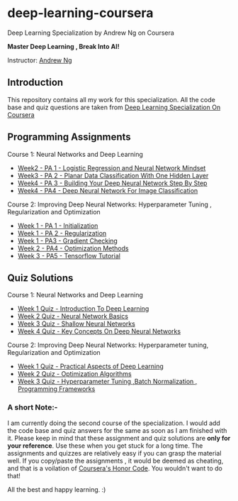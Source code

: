 # deep-learning-coursera #
Deep Learning Specialization by Andrew Ng on Coursera

**Master Deep Learning , Break Into AI!**

Instructor: [Andrew Ng](http://www.andrewng.org/)
## Introduction ##
This repository contains all my work for this specialization. All the code base and quiz questions are taken from [Deep Learning Specialization On Coursera](https://www.coursera.org/specializations/deep-learning)


## Programming Assignments ##

Course 1: Neural Networks and Deep Learning
* [Week2 - PA 1 - Logistic Regression and Neural Network Mindset](https://github.com/anukarsh1/deep-learning-coursera/blob/master/Neural%20Networks%20And%20Deep%20Learning/Logistic%20Regression%20with%20a%20Neural%20Network%20mindset.ipynb)
* [Week3 - PA 2 - Planar Data Classification With One Hidden Layer](https://github.com/anukarsh1/deep-learning-coursera/blob/master/Neural%20Networks%20And%20Deep%20Learning/Planar%20data%20classification%20with%20one%20hidden%20layer.ipynb)
* [Week4 - PA 3 -  Building Your Deep Neural Network Step By Step](https://github.com/anukarsh1/deep-learning-coursera/blob/master/Neural%20Networks%20And%20Deep%20Learning/Building%20Your%20Deep%20Neural%20Network%20-%20Step%20by%20Step.ipynb)
* [Week4 - PA4 - Deep Neural Network For Image Classification](https://github.com/anukarsh1/deep-learning-coursera/blob/master/Neural%20Networks%20And%20Deep%20Learning/Deep%20Neural%20Network%20-%20Application.ipynb)


Course 2: Improving Deep Neural Networks: Hyperparameter Tuning , Regularization and Optimization
* [ Week 1 - PA 1 - Initialization](https://github.com/anukarsh1/deep-learning-coursera/blob/master/Improving%20Deep%20Neural%20networks-%20Hyperparameter%20Tuning%20-%20Regularization%20and%20Optimization/Initialization.ipynb)
* [Week 1 - PA 2 - Regularization](https://github.com/anukarsh1/deep-learning-coursera/blob/master/Improving%20Deep%20Neural%20networks-%20Hyperparameter%20Tuning%20-%20Regularization%20and%20Optimization/Regularization.ipynb)
* [Week 1 - PA3 - Gradient Checking](https://github.com/anukarsh1/deep-learning-coursera/blob/master/Improving%20Deep%20Neural%20networks-%20Hyperparameter%20Tuning%20-%20Regularization%20and%20Optimization/Gradient%20Checking.ipynb)
* [Week 2 - PA4 - Optimization Methods](https://github.com/anukarsh1/deep-learning-coursera/blob/master/Improving%20Deep%20Neural%20networks-%20Hyperparameter%20Tuning%20-%20Regularization%20and%20Optimization/Optimization%20Methods.ipynb)
* [Week 3 - PA5 - Tensorflow Tutorial](https://github.com/anukarsh1/deep-learning-coursera/blob/master/Improving%20Deep%20Neural%20networks-%20Hyperparameter%20Tuning%20-%20Regularization%20and%20Optimization/Tensorflow%20Tutorial.ipynb) 

## Quiz Solutions ##

Course 1: Neural Networks and Deep Learning
* [Week 1 Quiz - Introduction To Deep Learning](https://github.com/anukarsh1/deep-learning-coursera/blob/master/Neural%20Networks%20And%20Deep%20Learning/Week%201%20Quiz%20-%20Introduction%20to%20deep%20learning.md)
* [Week 2 Quiz - Neural Network Basics](https://github.com/anukarsh1/deep-learning-coursera/blob/master/Neural%20Networks%20And%20Deep%20Learning/Week%202%20Quiz%20-%20Neural%20Network%20Basics.md)
* [Week 3 Quiz - Shallow Neural Networks](https://github.com/anukarsh1/deep-learning-coursera/blob/master/Neural%20Networks%20And%20Deep%20Learning/Week%203%20Quiz%20-%20Shallow%20Neural%20Networks.md)
* [Week 4 Quiz - Key Concepts On Deep Neural Networks](https://github.com/anukarsh1/deep-learning-coursera/blob/master/Neural%20Networks%20And%20Deep%20Learning/Week%204%20Quiz%20-%20Key%20concepts%20on%20Deep%20Neural%20Networks.md)

Course 2: Improving Deep Neural Networks: Hyperparameter tuning, Regularization and Optimization
* [Week 1 Quiz - Practical Aspects of Deep Learning](https://github.com/anukarsh1/deep-learning-coursera/blob/master/Improving%20Deep%20Neural%20networks-%20Hyperparameter%20Tuning%20-%20Regularization%20and%20Optimization/Week%201%20Quiz%20-%20Practical%20Aspects%20Of%20Deep%20Learning.md)
* [Week 2 Quiz - Optimization Algorithms](https://github.com/anukarsh1/deep-learning-coursera/blob/master/Improving%20Deep%20Neural%20networks-%20Hyperparameter%20Tuning%20-%20Regularization%20and%20Optimization/Week%202%20Quiz%20-%20Optimization%20Algorithms.md)
* [Week 3 Quiz - Hyperparameter Tuning ,Batch Normalization , Programming Frameworks](https://github.com/anukarsh1/deep-learning-coursera/blob/master/Improving%20Deep%20Neural%20networks-%20Hyperparameter%20Tuning%20-%20Regularization%20and%20Optimization/Week%203%20Quiz%20-%20Hyperparameter%20tuning%2C%20Batch%20Normalization%2C%20Programming%20Frameworks.md)

### A short Note:- ###
I am currently doing the second course of the specialization. I would add the code base and quiz answers for the same as soon as I am finished with it. Please keep in mind that these assignment and quiz solutions are **only for your reference**. Use these  when you get stuck for a long time. The assignments and quizzes are relatively easy if you can grasp the material well.  If you copy/paste the assignments , it would be deemed as cheating, and that is a voilation of [Coursera's Honor Code](https://www.coursera.org/about/terms/honorcode). You wouldn't want to do that!

All the best and happy learning. :)
